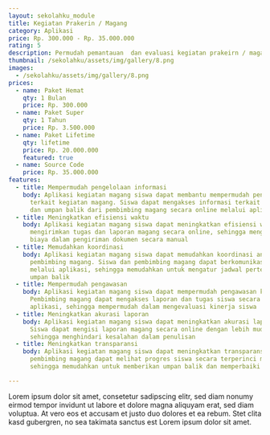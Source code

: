 ```yaml
---
layout: sekolahku_module
title: Kegiatan Prakerin / Magang
category: Aplikasi
price: Rp. 300.000 - Rp. 35.000.000
rating: 5
description: Permudah pemantauan  dan evaluasi kegiatan prakeirn / magang siswa, penilaian kerja dan laporan aktivitas harian
thumbnail: /sekolahku/assets/img/gallery/8.png
images:
  - /sekolahku/assets/img/gallery/8.png
prices:
  - name: Paket Hemat
    qty: 1 Bulan
    price: Rp. 300.000
  - name: Paket Super
    qty: 1 Tahun
    price: Rp. 3.500.000
  - name: Paket Lifetime
    qty: lifetime
    price: Rp. 20.000.000
    featured: true
  - name: Source Code
    price: Rp. 35.000.000
features:
  - title: Mempermudah pengelolaan informasi
    body: Aplikasi kegiatan magang siswa dapat membantu mempermudah pengelolaan informasi
      terkait kegiatan magang. Siswa dapat mengakses informasi terkait jadwal, tugas,
      dan umpan balik dari pembimbing magang secara online melalui aplikasi.
  - title: Meningkatkan efisiensi waktu
    body: Aplikasi kegiatan magang siswa dapat meningkatkan efisiensi waktu. Siswa dapat
      mengirimkan tugas dan laporan magang secara online, sehingga menghemat waktu dan
      biaya dalam pengiriman dokumen secara manual
  - title: Memudahkan koordinasi
    body: Aplikasi kegiatan magang siswa dapat memudahkan koordinasi antara siswa dan
      pembimbing magang. Siswa dan pembimbing magang dapat berkomunikasi secara online
      melalui aplikasi, sehingga memudahkan untuk mengatur jadwal pertemuan dan memberikan
      umpan balik
  - title: Mempermudah pengawasan
    body: Aplikasi kegiatan magang siswa dapat mempermudah pengawasan kegiatan magang.
      Pembimbing magang dapat mengakses laporan dan tugas siswa secara online melalui
      aplikasi, sehingga mempermudah dalam mengevaluasi kinerja siswa
  - title: Meningkatkan akurasi laporan
    body: Aplikasi kegiatan magang siswa dapat meningkatkan akurasi laporan magang.
      Siswa dapat mengisi laporan magang secara online dengan lebih mudah dan terstruktur,
      sehingga menghindari kesalahan dalam penulisan
  - title: Meningkatkan transparansi
    body: Aplikasi kegiatan magang siswa dapat meningkatkan transparansi. Siswa dan
      pembimbing magang dapat melihat progres siswa secara terperinci melalui aplikasi,
      sehingga memudahkan untuk memberikan umpan balik dan memperbaiki kekurangan siswa.

---
```


Lorem ipsum dolor sit amet, consetetur sadipscing elitr, sed diam nonumy eirmod
tempor invidunt ut labore et dolore magna aliquyam erat, sed diam voluptua. At
vero eos et accusam et justo duo dolores et ea rebum. Stet clita kasd gubergren,
no sea takimata sanctus est Lorem ipsum dolor sit amet.

